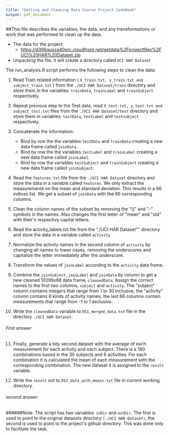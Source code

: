 ```yaml
---
title: "Getting and Cleaning Data Course Project CodeBook"
output: pdf_document
---
```


##This file describes the variables, the data, and any transformations or work that was performed to clean up the data.

+ The data for the project:  
    - https://d396qusza40orc.cloudfront.net/getdata%2Fprojectfiles%2FUCI%20HAR%20Dataset.zip
+ Unpacking the file, it will create a directory called `UCI HAR Dataset`


The run_analysis.R script performs the following steps to clean the data:   

1. Read Train related information ( `X_train.txt, y_train.txt and subject_train.txt` ) from the `./UCI HAR Dataset/train` directory and store them in the variables: `trainData`, `trainLabel` and `trainSubject` respectively.
 
2. Repeat previous step to the Test data, read `X_test.txt, y_test.txt and subject_test.txt` files from the `./UCI HAR Dataset/test` directory and store them in variables: `testData`, `testLabel` and `testsubject` respectively.
 
3. Concatenate the information:
    - Bind by row the the variables `testData` and `trainData` creating a new data frame called `joinData`.
    - Bind by row the the variables `testLabel` and `trainLabel` creating a new data frame called `joinLabel`.
    - Bind by row the variables `testSubject` and `trainSubject` creating a new data frame called `joinSubject`.

4. Read the `features.txt` file from the `./UCI HAR Dataset` directory and store the data in a variable called `features`. We only extract the measurements on the mean and standard deviation. This results in a 66 indices list. We get a subset of `joinData` with the 66 corresponding columns.

5. Clean the column names of the subset by removing the "()" and "-" symbols in the names. Also changes the first letter of "mean" and "std" with their's respectivy capital letters.
 
6. Read the activity_labels.txt file from the "./UCI HAR Dataset"" directory and store the data in a variable called `activity`.
 
7. Normalize the activity names in the second column of `activity` by changing all names to lower cases, removing the underscores and capitalize the letter immediately after the underscore.

8. Transform the values of `joinLabel` according to the `activity` data frame.

9. Combine the `joinSubject`, `joinLabel` and `joinData` by column to get a new cleaned 10299x68 data frame, `cleanedData`. Assign the correct names to the first two columns, `subject` and `activity`. The "subject" column contains integers that range from 1 to 30 inclusive; the "activity" column contains 6 kinds of activity names; the last 66 columns contain measurements that range from -1 to 1 exclusive.

10. Write the `cleanedData` variable to `DS1_merged_data.txt` file in the directory `./UCI HAR Dataset`.
###### First answer

11. Finally, generate a tidy second dataset with the average of each measurement for each activity and each subject. There is a 180 combinations based in the 30 subjects and 6 activities. For each combination it is calculated the mean of each measurement with the corresponding combination. The new dataset it is assigned to the `result` variable.

12. Write the `result` out to `DS2_data_with_means.txt` file in current working directory.
###### second answer

######Note: The script has two variables: `inDir` and  `outDir`. The first is used to point to the original datasets directory `(./UCI HAR Dataset)`, the second is used to point to the project's github directory. This was done only to facilitate the task.
 
